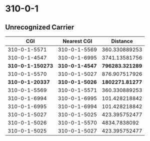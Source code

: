 # 310-0-1
## Unrecognized Carrier


| CGI | Nearest CGI | Distance |
|-----|-------------|----------|
| 310-0-1-5571 | 310-0-1-5569 | 360.330889253 |
| 310-0-1-4547 | 310-0-1-6995 | 3741.13581756 |
| **310-0-1-150273** | **310-0-1-4547** | **796283.321289** |
| 310-0-1-5570 | 310-0-1-5027 | 876.907517926 |
| **310-0-1-20337** | **310-0-1-5026** | **1802271.81277** |
| 310-0-1-5569 | 310-0-1-5571 | 360.330889253 |
| 310-0-1-6994 | 310-0-1-6995 | 101.428218842 |
| 310-0-1-6995 | 310-0-1-6994 | 101.428218842 |
| 310-0-1-5027 | 310-0-1-5025 | 423.395752477 |
| 310-0-1-5026 | 310-0-1-5570 | 4834.7838092 |
| 310-0-1-5025 | 310-0-1-5027 | 423.395752477 |
